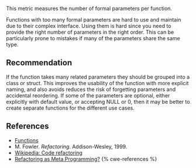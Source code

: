 This metric measures the number of formal parameters per function.

Functions with too many formal parameters are hard to use and maintain due to their complex interface. Using them is hard since you need to provide the right number of parameters in the right order. This can be particularly prone to mistakes if many of the parameters share the same type.


## Recommendation
If the function takes many related parameters they should be grouped into a class or struct. This improves the usability of the function with more explicit naming, and also avoids reduces the risk of forgetting parameters and accidental reordering. If some of the parameters are optional, either explicitly with default value, or accepting NULL or 0, then it may be better to create separate functions for the different use cases.


## References
* [Functions](http://www.cplusplus.com/doc/tutorial/functions/)
* M. Fowler. *Refactoring*. Addison-Wesley, 1999.
* [Wikipedia: Code refactoring](https://en.wikipedia.org/wiki/Code_refactoring)
* [Refactoring as Meta Programming?](http://www.jot.fm/issues/issue_2005_01/column1/)
{% cwe-references %}
